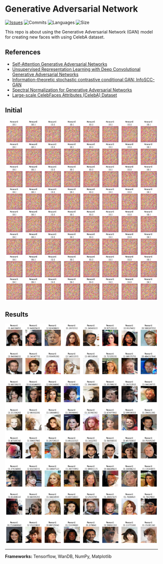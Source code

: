 # Generative Adversarial Network

[![Issues](https://img.shields.io/github/issues/markub3327/GAN)](https://github.com/markub3327/GAN/issues)
![Commits](https://img.shields.io/github/commit-activity/w/markub3327/GAN)
![Languages](https://img.shields.io/github/languages/count/markub3327/GAN)
![Size](https://img.shields.io/github/repo-size/markub3327/GAN)

This repo is about using the Generative Adversarial Network (GAN) model for creating new faces with using CelebA dataset.

## References

- [Self-Attention Generative Adversarial Networks](https://arxiv.org/abs/1805.08318)
- [Unsupervised Representation Learning with Deep Convolutional Generative Adversarial Networks](https://arxiv.org/abs/1511.06434)
- [Information-theoretic stochastic contrastive conditional GAN: InfoSCC-GAN](http://bayesiandeeplearning.org/2021/papers/15.pdf)
- [Spectral Normalization for Generative Adversarial Networks](https://arxiv.org/abs/1802.05957)
- [Large-scale CelebFaces Attributes (CelebA) Dataset](http://mmlab.ie.cuhk.edu.hk/projects/CelebA.html)

## Initial

![NONE](img/init_state.png)

## Results

![NONE](img/results.png)

----------------------------------

**Frameworks:** Tensorflow, WanDB, NumPy, Matplotlib
